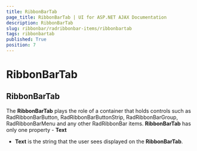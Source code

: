```yaml
---
title: RibbonBarTab
page_title: RibbonBarTab | UI for ASP.NET AJAX Documentation
description: RibbonBarTab
slug: ribbonbar/radribbonbar-items/ribbonbartab
tags: ribbonbartab
published: True
position: 7
---
```


# RibbonBarTab



## RibbonBarTab

The __RibbonBarTab__ plays the role of a container that holds controls such as RadRibbonBarButton, RadRibbonBarButtonStrip, RadRibbonBarGroup, RadRibbonBarMenu and any other RadRibbonBar items. __RibbonBarTab__ has only one property - __Text__



* __Text__ is the string that the user sees displayed on the __RibbonBarTab__.
